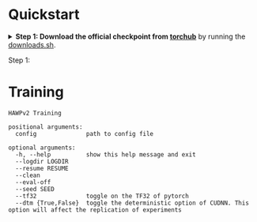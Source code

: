 # Quickstart


<details>
<summary><b>Step 1: Download the official checkpoint from <a href="https://github.com/cherubicXN/hawp-torchhub/releases/tag/HAWPv2">torchub</a></b> by running the <a href="downloads.sh">downloads.sh</a>.
</summary>

```bash
wget https://github.com/cherubicXN/hawp-torchhub/releases/download/HAWPv2/hawpv2-edb9b23f.pth -P checkpoints
```
</details>

Step 1: 
# Training

```dotnetcli
HAWPv2 Training

positional arguments:
  config              path to config file

optional arguments:
  -h, --help          show this help message and exit
  --logdir LOGDIR
  --resume RESUME
  --clean
  --eval-off
  --seed SEED
  --tf32              toggle on the TF32 of pytorch
  --dtm {True,False}  toggle the deterministic option of CUDNN. This option will affect the replication of experiments

```